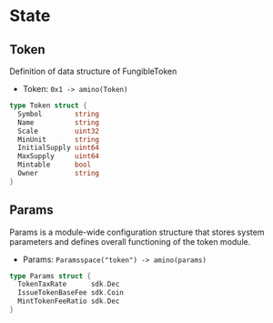 <!--
order: 1
-->

# State

## Token

Definition of data structure of FungibleToken

- Token: `0x1 -> amino(Token)`

```go
type Token struct {
  Symbol        string
  Name          string
  Scale         uint32
  MinUnit       string
  InitialSupply uint64
  MaxSupply     uint64
  Mintable      bool
  Owner         string
}
```

## Params

Params is a module-wide configuration structure that stores system parameters
and defines overall functioning of the token module.

- Params: `Paramsspace("token") -> amino(params)`

```go
type Params struct {
  TokenTaxRate      sdk.Dec
  IssueTokenBaseFee sdk.Coin
  MintTokenFeeRatio sdk.Dec
}
```
